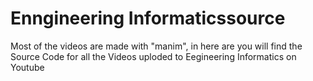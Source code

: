 # Enngineering Informaticssource

Most of the videos are made with "manim", in here are you will find the Source Code for all the Videos uploded to Eegineering Informatics on Youtube 
